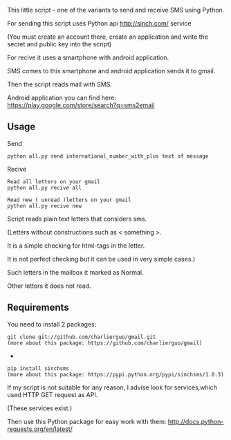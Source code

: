 
This little script - one of the variants to send and receive SMS using Python.

For sending this script uses Python api http://sinch.com/ service

(You must create an account there,
 create an application
 and write the secret and public key into the script)

For recive it uses a smartphone with android application.

SMS comes to this smartphone and android application sends it to gmail.

Then the script reads mail with SMS.

Android application you can find here:
https://play.google.com/store/search?q=sms2email

Usage
-----

Send

    python all.py send international_number_with_plus text of message

Recive

    Read all letters on your gmail
    python all.py recive all

    Read new ( unread )letters on your gmail
    python all.py recive new

Script reads plain text letters that considers sms.

(Letters without constructions such as \< something \>.

 It is a simple checking for html-tags in the letter.

 It is not perfect checking but it can be used in very simple cases.)

Such letters in the mailbox it marked as Normal.

Оther letters it does not read.

Requirements
------------

You need to install 2 packages:

	git clone git://github.com/charlierguo/gmail.git
	(more about this package: https://github.com/charlierguo/gmail)

+

	pip install sinchsms
	(more about this package: https://pypi.python.org/pypi/sinchsms/1.0.3)



If my script is not suitable for any reason,
I advise look for services,which used HTTP GET request as API.

(These services exist.)

Then use this Python package for easy work with them:
	http://docs.python-requests.org/en/latest/
